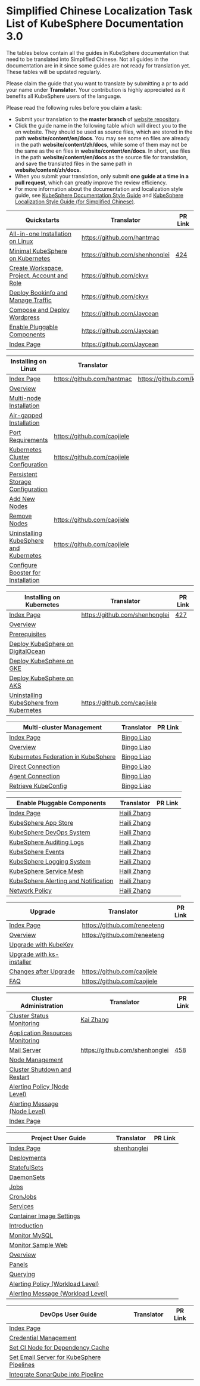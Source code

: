 # Simplified Chinese Localization Task List of KubeSphere Documentation 3.0

The tables below contain all the guides in KubeSphere documentation that need to be translated into Simplified Chinese. Not all guides in the documentation are in it since some guides are not ready for translation yet. These tables will be updated regularly.

Please claim the guide that you want to translate by submitting a pr to add your name under **Translator**. Your contribution is highly appreciated as it benefits all KubeSphere users of the language.

Please read the following rules before you claim a task:

- Submit your translation to the **master branch** of [website repository](https://github.com/kubesphere/website).
- Click the guide name in the following table which will direct you to the en website. They should be used as source files, which are stored in the path **website/content/en/docs**. You may see some en files are already in the path **website/content/zh/docs**, while some of them may not be the same as the en files in **website/content/en/docs**. In short, use files in the path **website/content/en/docs** as the source file for translation, and save the translated files in the same path in **website/content/zh/docs**.
- When you submit your translation, only submit **one guide at a time in a pull request**, which can greatly improve the review efficiency.
- For more information about the documentation and localization style guide, see [KubeSphere Documentation Style Guide](https://github.com/kubesphere/website/blob/master/KubeSphere%20Documentation%20Style%20Guide.md) and [KubeSphere Localization Style Guide (for Simplified Chinese)](https://github.com/kubesphere/website/blob/master/localization_style_guides/KubeSphere%20Localization%20Style%20Guide%20(for%20Simplified%20Chinese).md).

| Quickstarts                                                  | Translator                 | PR Link |
| ------------------------------------------------------------ | -------------------------- | ------- |
| [All-in-one Installation on Linux](https://kubesphere.io/docs/quick-start/all-in-one-on-linux/) | https://github.com/hantmac |         |
| [Minimal KubeSphere on Kubernetes](https://kubesphere.io/docs/quick-start/minimal-kubesphere-on-k8s/) | https://github.com/shenhonglei | [424](https://github.com/kubesphere/website/pull/424) |
| [Create Workspace, Project, Account and Role](https://kubesphere.io/docs/quick-start/create-workspace-and-project/) |   https://github.com/ckyx                         |         |
| [Deploy Bookinfo and Manage Traffic](https://kubesphere.io/docs/quick-start/deploy-bookinfo-to-k8s/) |    https://github.com/ckyx                        |         |
| [Compose and Deploy Wordpress](https://kubesphere.io/docs/quick-start/wordpress-deployment/) | https://github.com/Jaycean |         |
| [Enable Pluggable Components](https://kubesphere.io/docs/quick-start/enable-pluggable-components/) | https://github.com/Jaycean |         |
| [Index Page](https://kubesphere.io/docs/quick-start/)        | https://github.com/Jaycean |         |

| Installing on Linux                                          | Translator                  | PR Link |
| ------------------------------------------------------------ | --------------------------- | ------- |
| [Index Page](https://kubesphere.io/docs/installing-on-linux/) | https://github.com/hantmac  |  https://github.com/kubesphere/website/pull/434   |
| [Overview](https://kubesphere.io/docs/installing-on-linux/introduction/intro/) |                             |         |
| [Multi-node Installation](https://kubesphere.io/docs/installing-on-linux/introduction/multioverview/) |                             |         |
| [Air-gapped Installation](https://kubesphere.io/docs/installing-on-linux/introduction/air-gapped-installation/) |                             |         |
| [Port Requirements](https://kubesphere.io/docs/installing-on-linux/introduction/port-firewall/) | https://github.com/caojiele |         |
| [Kubernetes Cluster Configuration](https://kubesphere.io/docs/installing-on-linux/introduction/vars/) | https://github.com/caojiele |         |
| [Persistent Storage Configuration](https://kubesphere.io/docs/installing-on-linux/introduction/storage-configuration/) |                             |         |
| [Add New Nodes](https://kubesphere.io/docs/installing-on-linux/cluster-operation/add-new-nodes/) |                             |         |
| [Remove Nodes](https://kubesphere.io/docs/installing-on-linux/cluster-operation/remove-nodes/) | https://github.com/caojiele |         |
| [Uninstalling KubeSphere and Kubernetes](https://kubesphere.io/docs/installing-on-linux/uninstalling/uninstalling-kubesphere-and-kubernetes/) | https://github.com/caojiele |         |
| [Configure Booster for Installation](https://kubesphere.io/docs/installing-on-linux/faq/configure-booster/) |                             |         |

| Installing on Kubernetes                                     | Translator                  | PR Link |
| ------------------------------------------------------------ | --------------------------- | ------- |
| [Index Page](https://kubesphere.io/docs/installing-on-kubernetes/) | https://github.com/shenhonglei | [427](https://github.com/kubesphere/website/pull/427) |
| [Overview](https://kubesphere.io/docs/installing-on-kubernetes/introduction/overview/) |                             |         |
| [Prerequisites](https://kubesphere.io/docs/installing-on-kubernetes/introduction/prerequisites/) |                             |         |
| [Deploy KubeSphere on DigitalOcean](https://kubesphere.io/docs/installing-on-kubernetes/hosted-kubernetes/install-kubesphere-on-do/) |                             |         |
| [Deploy KubeSphere on GKE](https://kubesphere.io/docs/installing-on-kubernetes/hosted-kubernetes/install-kubesphere-on-gke/) |                             |         |
| [Deploy KubeSphere on AKS](https://kubesphere.io/docs/installing-on-kubernetes/hosted-kubernetes/install-kubesphere-on-aks/) |                             |         |
| [Uninstalling KubeSphere from Kubernetes](https://kubesphere.io/docs/installing-on-kubernetes/uninstalling/uninstalling-kubesphere-from-k8s/) | https://github.com/caojiele |         |

| Multi-cluster Management                                     | Translator | PR Link |
| ------------------------------------------------------------ | ---------- | ------- |
| [Index Page](https://kubesphere.io/docs/multicluster-management/) | [Bingo Liao](https://github.com/forearrow/) |         |
| [Overview](https://kubesphere.io/docs/multicluster-management/introduction/overview/) | [Bingo Liao](https://github.com/forearrow/) |         |
| [Kubernetes Federation in KubeSphere](https://kubesphere.io/docs/multicluster-management/introduction/kubefed-in-kubesphere/) | [Bingo Liao](https://github.com/forearrow/) |         |
| [Direct Connection](https://kubesphere.io/docs/multicluster-management/enable-multicluster/direct-connection/) | [Bingo Liao](https://github.com/forearrow/) |         |
| [Agent Connection](https://kubesphere.io/docs/multicluster-management/enable-multicluster/agent-connection/) | [Bingo Liao](https://github.com/forearrow/) |         |
| [Retrieve KubeConfig](https://kubesphere.io/docs/multicluster-management/enable-multicluster/retrieve-kubeconfig/) | [Bingo Liao](https://github.com/forearrow/) |         |

| Enable Pluggable Components                                  | Translator | PR Link |
| ------------------------------------------------------------ | ---------- | ------- |
| [Index Page](https://kubesphere.io/docs/pluggable-components/) | [Haili Zhang](https://github.com/webup)           |         |
| [KubeSphere App Store](https://kubesphere.io/docs/pluggable-components/app-store/) | [Haili Zhang](https://github.com/webup)           |         |
| [KubeSphere DevOps System](https://kubesphere.io/docs/pluggable-components/devops/) | [Haili Zhang](https://github.com/webup)           |         |
| [KubeSphere Auditing Logs](https://kubesphere.io/docs/pluggable-components/auditing-logs/) | [Haili Zhang](https://github.com/webup)           |         |
| [KubeSphere Events](https://kubesphere.io/docs/pluggable-components/events/) | [Haili Zhang](https://github.com/webup)           |         |
| [KubeSphere Logging System](https://kubesphere.io/docs/pluggable-components/logging/) | [Haili Zhang](https://github.com/webup)           |         |
| [KubeSphere Service Mesh](https://kubesphere.io/docs/pluggable-components/service-mesh/) | [Haili Zhang](https://github.com/webup)           |         |
| [KubeSphere Alerting and Notification](https://kubesphere.io/docs/pluggable-components/alerting-notification/) | [Haili Zhang](https://github.com/webup)           |         |
| [Network Policy](https://kubesphere.io/docs/pluggable-components/network-policy/) | [Haili Zhang](https://github.com/webup)           |         |

| Upgrade                                                      | Translator                   | PR Link |
| ------------------------------------------------------------ | ---------------------------- | ------- |
| [Index Page](https://kubesphere.io/docs/upgrade/)            | https://github.com/reneeteng |         |
| [Overview](https://kubesphere.io/docs/upgrade/upgrade-overview/) | https://github.com/reneeteng |         |
| [Upgrade with KubeKey](https://kubesphere.io/docs/upgrade/upgrade-with-kubekey/) |                              |         |
| [Upgrade with ks-installer](https://kubesphere.io/docs/upgrade/upgrade-with-ks-installer/) |                              |         |
| [Changes after Upgrade](https://kubesphere.io/docs/upgrade/what-changed/) | https://github.com/caojiele  |         |
| [FAQ](https://kubesphere.io/docs/upgrade/upgrade-faq/)       | https://github.com/caojiele  |         |

| Cluster Administration                                       | Translator | PR Link |
| ------------------------------------------------------------ | ---------- | ------- |
| [Cluster Status Monitoring](https://kubesphere.io/docs/cluster-administration/cluster-status-monitoring/) | [Kai Zhang](https://github.com/mvpzhangkai)         |         |
| [Application Resources Monitoring](https://kubesphere.io/docs/cluster-administration/application-resources-monitoring/) |            |         |
| [Mail Server](https://kubesphere.io/docs/cluster-administration/cluster-settings/mail-server/) | https://github.com/shenhonglei | [458](https://github.com/kubesphere/website/pull/458) |
| [Node Management](https://kubesphere.io/docs/cluster-administration/nodes/) |  | |
| [Cluster Shutdown and Restart](https://kubesphere.io/docs/cluster-administration/shuting-down-and-restart-cluster-cracefully/) |  | |
| [Alerting Policy (Node Level)](https://kubesphere.io/docs/cluster-administration/cluster-wide-alerting-and-notification/alerting-policy/) |  | |
| [Alerting Message (Node Level)](https://kubesphere.io/docs/cluster-administration/cluster-wide-alerting-and-notification/alerting-message/) |  | |
| [Index Page](https://kubesphere.io/docs/cluster-administration/) |  | |

| Project User Guide                                           | Translator                                    | PR Link |
| ------------------------------------------------------------ | --------------------------------------------- | ------- |
| [Index Page](https://kubesphere.io/docs/project-user-guide/) | [shenhonglei](https://github.com/shenhonglei) |         |
| [Deployments](https://kubesphere.io/docs/project-user-guide/application-workloads/deployments/) |                                               |         |
| [StatefulSets](https://kubesphere.io/docs/project-user-guide/application-workloads/statefulsets/) |                                               |         |
| [DaemonSets](https://kubesphere.io/docs/project-user-guide/application-workloads/daemonsets/) |                                               |         |
| [Jobs](https://kubesphere.io/docs/project-user-guide/application-workloads/jobs/) |                                               |         |
| [CronJobs](https://kubesphere.io/docs/project-user-guide/application-workloads/cronjob/) |                                               |         |
| [Services](https://kubesphere.io/docs/project-user-guide/application-workloads/services/) |                                               |         |
| [Container Image Settings](https://kubesphere.io/docs/project-user-guide/application-workloads/container-image-settings/) |                                               |         |
| [Introduction](https://kubesphere.io/docs/project-user-guide/custom-application-monitoring/introduction/) |                                               |         |
| [Monitor MySQL](https://kubesphere.io/docs/project-user-guide/custom-application-monitoring/get-started/monitor-mysql/) |                                               |         |
| [Monitor Sample Web](https://kubesphere.io/docs/project-user-guide/custom-application-monitoring/get-started/monitor-sample-web/) |                                               |         |
| [Overview](https://kubesphere.io/docs/project-user-guide/custom-application-monitoring/visualization/overview/) |                                               |         |
| [Panels](https://kubesphere.io/docs/project-user-guide/custom-application-monitoring/visualization/panel/) |                                               |         |
| [Querying](https://kubesphere.io/docs/project-user-guide/custom-application-monitoring/visualization/querying/) |                                               |         |
| [Alerting Policy (Workload Level)](https://kubesphere.io/docs/project-user-guide/alerting/alerting-policy/) |                                               |         |
| [Alerting Message (Workload Level)](https://kubesphere.io/docs/project-user-guide/alerting/alerting-message/) |                                               |         |

| DevOps User Guide                                            | Translator | PR Link |
| ------------------------------------------------------------ | ---------- | ------- |
| [Index Page](https://kubesphere.io/docs/devops-user-guide/)  |            |         |
| [Credential Management](https://kubesphere.io/docs/devops-user-guide/how-to-use/credential-management/) |            |         |
| [Set CI Node for Dependency Cache](https://kubesphere.io/docs/devops-user-guide/how-to-use/set-ci-node/) |            |         |
| [Set Email Server for KubeSphere Pipelines](https://kubesphere.io/docs/devops-user-guide/how-to-use/jenkins-email/) |            |         |
| [Integrate SonarQube into Pipeline](https://kubesphere.io/docs/devops-user-guide/how-to-integrate/sonarqube/) |            |         |
